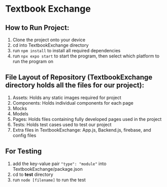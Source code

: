# Textbook Exchange

## How to Run Project:  
1. Clone the project onto your device  
2. cd into TextbookExchange directory  
3. run `npm install` to install all required dependencies  
4. run `npx expo start` to start the program, then select which platform to run the program on  

## File Layout of Repository (TextbookExchange directory holds all the files for our project):
1. Assets: Holds any static images required for project  
2. Components: Holds individual components for each page  
3. Mocks  
4. Models  
5. Pages: Holds files containing fully developed pages used in the project  
6. Tests: Holds test cases used to test our project  
7. Extra files in TextbookExchange: App.js, Backend.js, firebase, and config files

## For Testing
1. add the key-value pair `"type": "module"` into TextbookExchange/package.json
2. cd to **test** directory
2. run `node [filename]` to run the test
